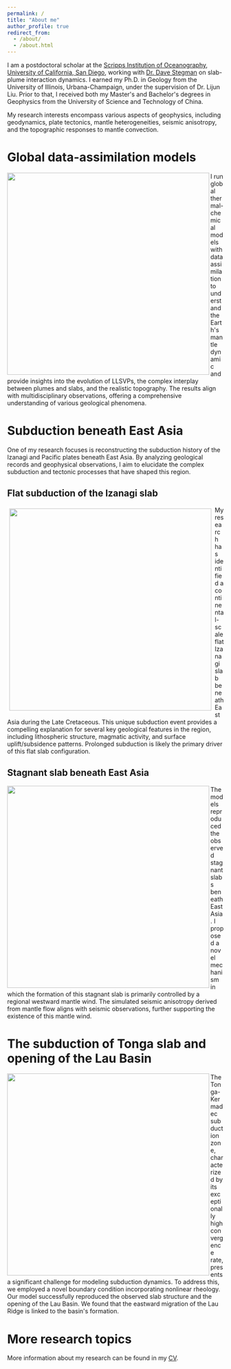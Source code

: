 ```yaml
---
permalink: /
title: "About me"
author_profile: true
redirect_from: 
  - /about/
  - /about.html
---
```


I am a postdoctoral scholar at the [Scripps Institution of Oceanography](https://scripps.ucsd.edu/), [University of California, San Diego](https://ucsd.edu/), working with [Dr. Dave Stegman](https://dstegman.scrippsprofiles.ucsd.edu/) on slab-plume interaction dynamics. I earned my Ph.D. in Geology from the University of Illinois, Urbana-Champaign, under the supervision of Dr. Lijun Liu. Prior to that, I received both my Master's and Bachelor's degrees in Geophysics from the University of Science and Technology of China.

My research interests encompass various aspects of geophysics, including geodynamics, plate tectonics, mantle heterogeneities, seismic anisotropy, and the topographic responses to mantle convection.

Global data-assimilation models
======
<img align="left" width="470" src="https://diandianpeng.github.io/images/global_models.gif">
I run global thermal-chemical models with data assimilation to understand the Earth's mantle dynamic and provide insights into the evolution of LLSVPs, the complex interplay between plumes and slabs, and the realistic topography. The results align with multidisciplinary observations, offering a comprehensive understanding of various geological phenomena.

<br clear="left"/>

Subduction beneath East Asia
======
One of my research focuses is reconstructing the subduction history of the Izanagi and Pacific plates beneath East Asia. By analyzing geological records and geophysical observations, I aim to elucidate the complex subduction and tectonic processes that have shaped this region.

Flat subduction of the Izanagi slab
------
<img align="left" width="470" src="https://diandianpeng.github.io/images/subduction_east_asia.png" style="border:5px solid white">
My research has identified a continental-scale flat Izanagi slab beneath East Asia during the Late Cretaceous. This unique subduction event provides a compelling explanation for several key geological features in the region, including lithospheric structure, magmatic activity, and surface uplift/subsidence patterns. Prolonged subduction is likely the primary driver of this flat slab configuration.

<br clear="left"/>

Stagnant slab beneath East Asia
------
<img align="left" width="470" src="https://diandianpeng.github.io/images/izanagi_slab.png">
The models reproduced the observed stagnant slabs beneath East Asia. I proposed a novel mechanism in which the formation of this stagnant slab is primarily controlled by a regional westward mantle wind. The simulated seismic anisotropy derived from mantle flow aligns with seismic observations, further supporting the existence of this mantle wind.

<br clear="left"/>

The subduction of Tonga slab and opening of the Lau Basin
======
<img align="left" width="470" src="https://diandianpeng.github.io/images/lau_basin_opening.png">
The Tonga-Kermadec subduction zone, characterized by its exceptionally high convergence rate, presents a significant challenge for modeling subduction dynamics. To address this, we employed a novel boundary condition incorporating nonlinear rheology. Our model successfully reproduced the observed slab structure and the opening of the Lau Basin. We found that the eastward migration of the Lau Ridge is linked to the basin's formation.

<br clear="left"/>

More research topics
======
More information about my research can be found in my [CV](https://diandianpeng.github.io/cv/). 
